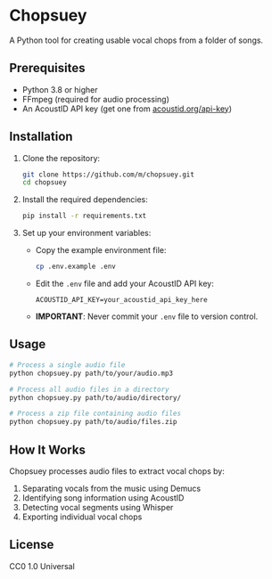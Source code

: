 # Chopsuey

A Python tool for creating usable vocal chops from a folder of songs.

## Prerequisites

- Python 3.8 or higher
- FFmpeg (required for audio processing)
- An AcoustID API key (get one from [acoustid.org/api-key](https://acoustid.org/api-key))

## Installation

1. Clone the repository:
   ```bash
   git clone https://github.com/m/chopsuey.git
   cd chopsuey
   ```

2. Install the required dependencies:
   ```bash
   pip install -r requirements.txt
   ```

3. Set up your environment variables:
   - Copy the example environment file:
     ```bash
     cp .env.example .env
     ```
   - Edit the `.env` file and add your AcoustID API key:
     ```
     ACOUSTID_API_KEY=your_acoustid_api_key_here
     ```
   - **IMPORTANT**: Never commit your `.env` file to version control.

## Usage

```bash
# Process a single audio file
python chopsuey.py path/to/your/audio.mp3

# Process all audio files in a directory
python chopsuey.py path/to/audio/directory/

# Process a zip file containing audio files
python chopsuey.py path/to/audio/files.zip
```

## How It Works

Chopsuey processes audio files to extract vocal chops by:
1. Separating vocals from the music using Demucs
2. Identifying song information using AcoustID
3. Detecting vocal segments using Whisper
4. Exporting individual vocal chops

## License

CC0 1.0 Universal

